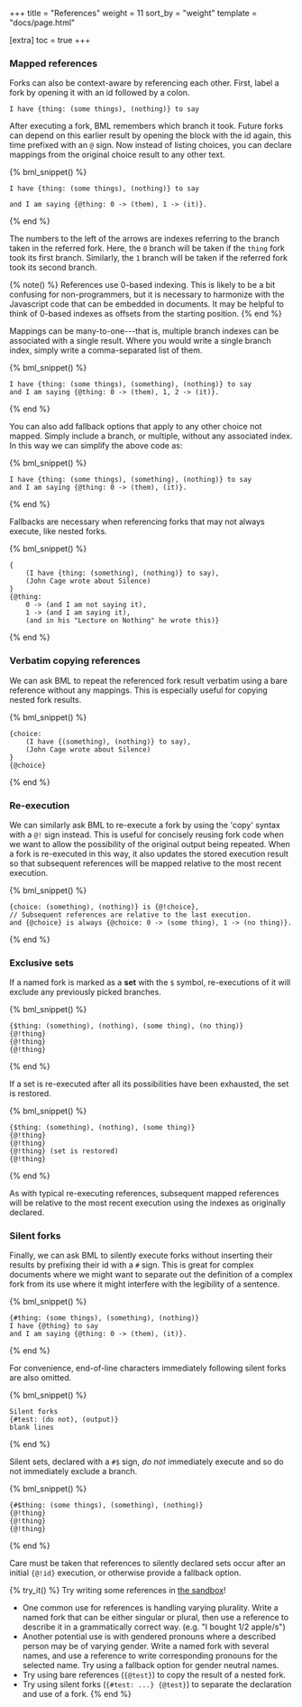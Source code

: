 +++
title = "References"
weight = 11
sort_by = "weight"
template = "docs/page.html"

[extra]
toc = true
+++

### Mapped references

Forks can also be context-aware by referencing each other. First, label a fork by opening it with an id followed by a colon.

```bml
I have {thing: (some things), (nothing)} to say
```

After executing a fork, BML remembers which branch it took. Future forks can depend on this earlier result by opening the block with the id again, this time prefixed with an `@` sign. Now instead of listing choices, you can declare mappings from the original choice result to any other text. 

{% bml_snippet() %}
```bml
I have {thing: (some things), (nothing)} to say
```
```bml
and I am saying {@thing: 0 -> (them), 1 -> (it)}.
```
{% end %}

The numbers to the left of the arrows are indexes referring to the branch taken in the referred fork. Here, the `0` branch will be taken if the `thing` fork took its first branch. Similarly, the `1` branch will be taken if the referred fork took its second branch.

{% note() %}
References use 0-based indexing. This is likely to be a bit confusing for non-programmers, but it is necessary to harmonize with the Javascript code that can be embedded in documents. It may be helpful to think of 0-based indexes as offsets from the starting position.
{% end %}

Mappings can be many-to-one---that is, multiple branch indexes can be associated with a single result. Where you would write a single branch index, simply write a comma-separated list of them.

{% bml_snippet() %}
```bml
I have {thing: (some things), (something), (nothing)} to say
and I am saying {@thing: 0 -> (them), 1, 2 -> (it)}.
```
{% end %}

You can also add fallback options that apply to any other choice not mapped. Simply include a branch, or multiple, without any associated index. In this way we can simplify the above code as:

{% bml_snippet() %}
```bml
I have {thing: (some things), (something), (nothing)} to say
and I am saying {@thing: 0 -> (them), (it)}.
```
{% end %}

Fallbacks are necessary when referencing forks that may not always execute, like nested forks.

{% bml_snippet() %}
```bml
{
    (I have {thing: (something), (nothing)} to say),
    (John Cage wrote about Silence)
}
{@thing:
    0 -> (and I am not saying it),
    1 -> (and I am saying it),
    (and in his "Lecture on Nothing" he wrote this)}
```
{% end %}

### Verbatim copying references

We can ask BML to repeat the referenced fork result verbatim using a bare reference without any mappings. This is especially useful for copying nested fork results.

{% bml_snippet() %}
```bml
{choice:
    (I have {(something), (nothing)} to say),
    (John Cage wrote about Silence)
}
{@choice}
```
{% end %}

### Re-execution

We can similarly ask BML to re-execute a fork by using the 'copy' syntax with a `@!` sign instead. This is useful for concisely reusing fork code when we want to allow the possibility of the original output being repeated. When a fork is re-executed in this way, it also updates the stored execution result so that subsequent references will be mapped relative to the most recent execution.

{% bml_snippet() %}
```bml
{choice: (something), (nothing)} is {@!choice},
// Subsequent references are relative to the last execution.
and {@choice} is always {@choice: 0 -> (some thing), 1 -> (no thing)}.
```
{% end %}

### Exclusive sets

If a named fork is marked as a **set** with the `$` symbol, re-executions of it will exclude any previously picked branches.

{% bml_snippet() %}
```bml
{$thing: (something), (nothing), (some thing), (no thing)}
{@!thing}
{@!thing}
{@!thing}
```
{% end %}

If a set is re-executed after all its possibilities have been exhausted, the set is restored.

{% bml_snippet() %}
```bml
{$thing: (something), (nothing), (some thing)}
{@!thing}
{@!thing}
{@!thing} (set is restored)
{@!thing}
```
{% end %}

As with typical re-executing references, subsequent mapped references will be relative to the most recent execution using the indexes as originally declared.

### Silent forks

Finally, we can ask BML to silently execute forks without inserting their results by prefixing their id with a `#` sign. This is great for complex documents where we might want to separate out the definition of a complex fork from its use where it might interfere with the legibility of a sentence.

{% bml_snippet() %}
```bml
{#thing: (some things), (something), (nothing)}
I have {@thing} to say
and I am saying {@thing: 0 -> (them), (it)}.
```
{% end %}

For convenience, end-of-line characters immediately following silent forks are also omitted.

{% bml_snippet() %}
```bml
Silent forks
{#test: (do not), (output)}
blank lines
```
{% end %}

Silent sets, declared with a `#$` sign, *do not* immediately execute and so do not immediately exclude a branch.

{% bml_snippet() %}
```bml
{#$thing: (some things), (something), (nothing)}
{@!thing}
{@!thing}
{@!thing}
```
{% end %}

Care must be taken that references to silently declared sets occur after an initial `{@!id}` execution, or otherwise provide a fallback option.

{% try_it() %}
Try writing some references in [the sandbox](/sandbox)!
- One common use for references is handling varying plurality. Write a named fork that can be either singular or plural, then use a reference to describe it in a grammatically correct way. (e.g. "I bought 1/2 apple/s")
- Another potential use is with gendered pronouns where a described person may be of varying gender. Write a named fork with several names, and use a reference to write corresponding pronouns for the selected name. Try using a fallback option for gender neutral names.
- Try using bare references (`{@test}`) to copy the result of a nested fork.
- Try using silent forks (`{#test: ...} {@test}`) to separate the declaration and use of a fork.
{% end %}

